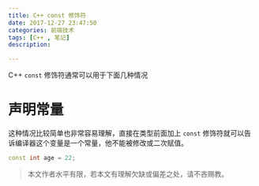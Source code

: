 ```yaml
---
title: C++ const 修饰符
date: 2017-12-27 23:47:50
categories: 前端技术
tags: [C++ , 笔记]
description: 

---
```


C++ `const` 修饰符通常可以用于下面几种情况

# 声明常量

这种情况比较简单也非常容易理解，直接在类型前面加上 `const` 修饰符就可以告诉编译器这个变量是一个常量，他不能被修改或二次赋值。

```c++
const int age = 22;
```



> 本文作者水平有限，若本文有理解欠缺或偏差之处，请不吝赐教。